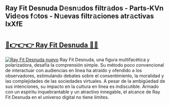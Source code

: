 ## Ray Fit Desnuda D𝚎sn𝚞dos filtr𝚊dos - Parts-KVn Vid𝚎os f𝚘tos - N𝚞evas filtr𝚊ciones atr𝚊ctivas IxXfE

# <h2><a href="http://mbbdm3.tromn.icu/?c=Ray+Fit+Desnuda">🔗👉👉👉 Ray Fit Desnuda 🔗🔗</a></h2>

[![Ray Fit Desnuda nuevo](https://i.imgur.com/pEAQMta.gif)](http://mbbdm3.tromn.icu/?c=Ray+Fit+Desnuda)
Ray Fit Desnuda, una figura multifacética y polarizadora, desafía la comprensión simple. Su método poco convencional de interactuar con audiencias en línea ha atraído y ofendido a los observadores, estimulando debates sobre el consentimiento, la moralidad y las complejidades de las sociedades virtuales. A pesar de la ambigüedad de sus intenciones, su impacto en la cultura en línea es indiscutible. Armado con un espíritu inquebrantable y un atractivo innegable, el alcance de Ray Fit Desnuda en el universo digital no tiene límites.
